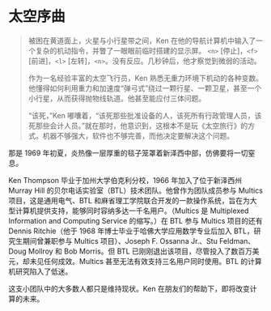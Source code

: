 # 太空序曲

>被困在黄道面上，火星与小行星带之间，Ken 在他的导航计算机中输入了一个复杂的机动指令，并瞥了一眼眼前临时搭建的显示屏。 `<n>` \[停止]，`<f>` \[前进]，`<l>` \[左转]，`<n>`。没有反应。几秒钟后，他才察觉到微弱的活动。
>
>作为一名经验丰富的太空飞行员，Ken 熟悉无重力环境下机动的各种变数。他懂得如何利用重力和加速度“弹弓式”绕过一颗行星、一颗卫星，甚至一个小行星，从而获得抛物线轨道。他甚至能应付三体问题。
>
>“该死，”Ken 嘟囔着，“该死那些批准设备的人，该死所有行政管理人员，该死那些会计人员。”就在那时，他意识到，这根本不是玩《太空旅行》的方式。机器不够强大，软件也不够完善，而他决定要解决这个问题。

那是 1969 年初夏，炎热像一层厚重的毯子笼罩着新泽西中部，仿佛要将一切窒息。

Ken Thompson 毕业于加州大学伯克利分校，1966 年加入了位于新泽西州 Murray Hill 的贝尔电话实验室（BTL）技术团队。他曾作为团队成员参与 Multics 项目，这是通用电气、BTL 和麻省理工学院联合开发的一款操作系统，旨在为大型计算机提供支持，能够同时容纳多达一千名用户。（Multics 是 Multiplexed Information and Computing Service 的缩写。）在 BTL 参与 Multics 项目的还有 Dennis Ritchie（他于 1968 年博士毕业于哈佛大学应用数学专业后加入 BTL，研究生期间曾兼职参与 Multics 项目）、Joseph F. Ossanna Jr.、Stu Feldman、Doug Mollroy 和 Bob Morris。但 BTL 已刚刚退出该项目，尽管投入了数百万美元，却未见任何成效。Multics 甚至无法有效支持三名用户同时使用。BTL 的计算机研究陷入了低迷。

这支小团队中的大多数人都只是维持现状。Ken 在朋友们的帮助下，即将改变计算的未来。
